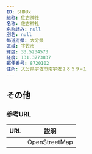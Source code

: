 ```yaml
---
ID: SHDUx
総称: 住吉神社
名称: 住吉神社
名称読み: null
別名: null
都道府県: 大分県
区域: 宇佐市
緯度: 33.5234573
経度: 131.3773837
郵便番号: 8720102
住所: 大分県宇佐市南宇佐２８５９−１
---
```


## その他

### 参考URL

| URL | 説明          |
| --- | ------------- |
|     | OpenStreetMap |
